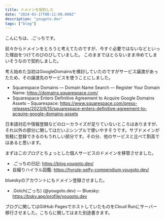 ```yaml
---
title: ドメインを契約した
date: "2024-03-17T00:11:00.000Z"
description: "yougoto.dev"
tags: ["blog"]
---
```


こんにちは、.ごっちです。

前々からドメインをとろうと考えてたのですが、今すぐ必要ではないなどといった理由をつけてのびのびしていました。
このままではとらないまま冷めてしまいそうなので契約しました。

考え始めた当初はGoogleDomainsを検討していたのですがサービス譲渡があったため、その譲渡先のサービスを使うことにしました。

- Squarespace Domains — Domain Name Search — Register Your Domain Name: https://domains.squarespace.com/
- Squarespace Enters Definitive Agreement to Acquire Google Domains Assets – Squarespace: https://www.squarespace.com/press-releases/2023/6/15/squarespace-enters-definitive-agreement-to-acquire-google-domains-assets

日本語対応や情報登録などのローカライズが足りていないところはありますが、それ以外の部分に関してはだいぶシンプルで使いやすそうです。サブドメインが気軽に登録できるのもうれしい部分です。その分、他のサービスと比べて割高ではあると思います。

まずはこのブログとちょっとした個人サービスのドメインを移管させました。

- .ごっちの日記: https://blog.yougoto.dev/
- 自撮りハイラル図鑑: https://hyrule-selfy-compendium.yougoto.dev/

blueskyのアカウントにもドメイン登録させました。

- .Gotch(ごっち) (@yougoto.dev) — Bluesky: https://bsky.app/profile/yougoto.dev

ブログに関してはGitHub PagesでホストしていたものをCloud Runにサーバー移行させました。こちらに関してはまた別途書きます。
